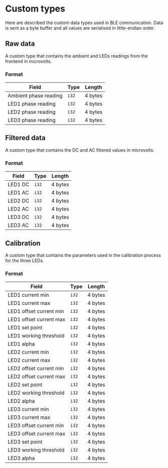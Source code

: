 # Custom types

Here are described the custom data types used in BLE communication. Data is sent as a byte buffer and all values are serialised in little-endian order.

## Raw data

A custom type that contains the ambient and LEDs readings from the frontend in microvolts.

### Format

| Field                 | Type  | Length  |
| --------------------- | ----- | ------- |
| Ambient phase reading | `i32` | 4 bytes |
| LED1 phase reading    | `i32` | 4 bytes |
| LED2 phase reading    | `i32` | 4 bytes |
| LED3 phase reading    | `i32` | 4 bytes |

## Filtered data

A custom type that contains the DC and AC filtered values in microvolts.

### Format

| Field   | Type  | Length  |
| ------- | ----- | ------- |
| LED1 DC | `i32` | 4 bytes |
| LED1 AC | `i32` | 4 bytes |
| LED2 DC | `i32` | 4 bytes |
| LED2 AC | `i32` | 4 bytes |
| LED3 DC | `i32` | 4 bytes |
| LED3 AC | `i32` | 4 bytes |

## Calibration

A custom type that contains the parameters used in the calibration process for the three LEDs.

### Format

| Field                   | Type  | Length  |
| ----------------------- | ----- | ------- |
| LED1 current min        | `i32` | 4 bytes |
| LED1 current max        | `i32` | 4 bytes |
| LED1 offset current min | `i32` | 4 bytes |
| LED1 offset current max | `i32` | 4 bytes |
| LED1 set point          | `i32` | 4 bytes |
| LED1 working threshold  | `i32` | 4 bytes |
| LED1 alpha              | `i32` | 4 bytes |
| LED2 current min        | `i32` | 4 bytes |
| LED2 current max        | `i32` | 4 bytes |
| LED2 offset current min | `i32` | 4 bytes |
| LED2 offset current max | `i32` | 4 bytes |
| LED2 set point          | `i32` | 4 bytes |
| LED2 working threshold  | `i32` | 4 bytes |
| LED2 alpha              | `i32` | 4 bytes |
| LED3 current min        | `i32` | 4 bytes |
| LED3 current max        | `i32` | 4 bytes |
| LED3 offset current min | `i32` | 4 bytes |
| LED3 offset current max | `i32` | 4 bytes |
| LED3 set point          | `i32` | 4 bytes |
| LED3 working threshold  | `i32` | 4 bytes |
| LED3 alpha              | `i32` | 4 bytes |
